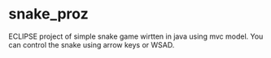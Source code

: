 # snake_proz
ECLIPSE project of simple snake game wirtten in java using mvc model.
You can control the snake using arrow keys or WSAD.
